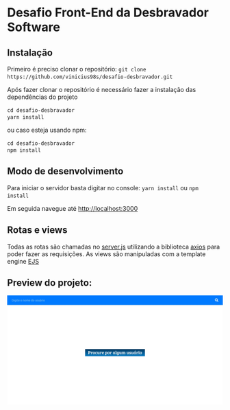 # Desafio Front-End da Desbravador Software

## Instalação
Primeiro é preciso clonar o repositório: ``git clone https://github.com/vinicius98s/desafio-desbravador.git``

Após fazer clonar o repositório é necessário fazer a instalação das dependências do projeto

```
cd desafio-desbravador
yarn install
```
ou caso esteja usando npm:

```
cd desafio-desbravador
npm install
```

## Modo de desenvolvimento
Para iniciar o servidor basta digitar no console:
``yarn install`` ou ``npm install``

Em seguida navegue até [http://localhost:3000](http://localhost:3000)

## Rotas e views
Todas as rotas são chamadas no [server.js](https://github.com/vinicius98s/desafio-desbravador/blob/master/server.js) utilizando a biblioteca [axios](https://github.com/axios/axios) para poder fazer as requisições.
As views são manipuladas com a template engine [EJS](https://ejs.co/)

## Preview do projeto:
![alt text](./preview.jpg)
